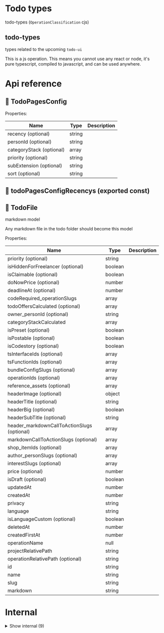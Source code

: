 # Todo types

todo-types (`OperationClassification` cjs)


## todo-types

types related to the upcoming `todo-ui`

This is a js operation. This means you cannot use any react or node, it's pure typescript, compiled to javascript, and can be used anywhere.




# Api reference

## 🔹 TodoPagesConfig

Properties: 

 | Name | Type | Description |
|---|---|---|
| recency (optional) | string |  |
| personId (optional) | string |  |
| categoryStack (optional) | array |  |
| priority (optional) | string |  |
| subExtension (optional) | string |  |
| sort (optional) | string |  |



## 📄 todoPagesConfigRecencys (exported const)

## 🔸 TodoFile

markdown model



Any markdown file in the todo folder should become this model





Properties: 

 | Name | Type | Description |
|---|---|---|
| priority (optional) | string |  |
| isHiddenForFreelancer (optional) | boolean |  |
| isClaimable (optional) | boolean |  |
| doNowPrice (optional) | number |  |
| deadlineAt (optional) | number |  |
| codeRequired_operationSlugs  | array |  |
| todoOffersCalculated (optional) | array |  |
| owner_personId (optional) | string |  |
| categoryStackCalculated  | array |  |
| isPreset (optional) | boolean |  |
| isPostable (optional) | boolean |  |
| isCodestory (optional) | boolean |  |
| tsInterfaceIds (optional) | array |  |
| tsFunctionIds (optional) | array |  |
| bundleConfigSlugs (optional) | array |  |
| operationIds (optional) | array |  |
| reference_assets (optional) | array |  |
| headerImage (optional) | object |  |
| headerTitle (optional) | string |  |
| headerBig (optional) | boolean |  |
| headerSubTitle (optional) | string |  |
| header_markdownCallToActionSlugs (optional) | array |  |
| markdownCallToActionSlugs (optional) | array |  |
| shop_itemIds (optional) | array |  |
| author_personSlugs (optional) | array |  |
| interestSlugs (optional) | array |  |
| price (optional) | number |  |
| isDraft (optional) | boolean |  |
| updatedAt  | number |  |
| createdAt  | number |  |
| privacy  | string |  |
| language  | string |  |
| isLanguageCustom (optional) | boolean |  |
| deletedAt  | number |  |
| createdFirstAt  | number |  |
| operationName  | null |  |
| projectRelativePath  | string |  |
| operationRelativePath (optional) | string |  |
| id  | string |  |
| name  | string |  |
| slug  | string |  |
| markdown  | string |  |


# Internal

<details><summary>Show internal (9)</summary>
    
  # 🔹 ReviewSummary







Properties: 

 | Name | Type | Description |
|---|---|---|
| scoreYourselfSlider  | number |  |
| scoreYourselfDescription  | string |  |
| coderOfTheWeekVote_personId  | string |  |
| coderOfTheWeekVoteDescription  | string |  |



## 🔸 SelfSprintReview

jsonSingle model





GOAL:

- provide a good way for freelancers and students to self-assess
- structure the data to provide tools for self-analysis

TODO: PREREQUISITE:

- auth layer
- p2p
- create a **model-agnostic-ui** that renders this type of models nicely (many checkmarks, some sliders, some descriptions). can simply be converted into text for the most part
- make the DB crud component
- which also allows extra columns
- which also has an option to use the **model-agnostic-ui**
- add `Dataset`s support to DB crud
- make sure the form shows nicely
- slider component and convention
- show description by ensuring that, if the trimmed description is an empty string, it shows everything on all lines after, until the next variable
- monetisation

THOUGHTS:

- this was just one hour of work, and it kind of is a product (given I make all the general purpose prerequisites). I can make it a bundle that devs can install and BOOM! you got a SaaS... just charge 1$ per entry xD
- think about other things that can be assessed, can/should they be automated too? not only for teams, also for intimate groups of people to assess private things, also for yourself completely
- if I have more things like this, which are basically scoring sheets, I can easily reuse the statistics part of the UI that I make for this

TODO: CUSTOM:

- make a `ui-web` operation that has just this crud (or add to the Todo UI)
- add nice flow for showing the "coder of the week"
- add a column to share an item on social media if it's your own (may be super reusable too)
- later add things like summaries, history, comparisons, insights (but do it as generic as possible)
- later provide more auto-filled datapoints (xyzIndexed) for different things
- later let user auto-share things with the marketstack xD





Properties: 

 | Name | Type | Description |
|---|---|---|
| createdAt  | number |  |
| updatedAt  | number |  |
| deletedAt  | number |  |
| createdFirstAt  | number |  |
| operationName  | null |  |
| projectRelativePath  | string |  |
| operationRelativePath (optional) | string |  |
| id  | string |  |
| categoryStackCalculated (optional) | array |  |
| personId  | string |  |
| codeQuality  | object |  |
| timeManagement  | object |  |
| networking  | object |  |
| entrepreneurship  | object |  |
| clientCommunication  | object |  |
| problemsDescription  | string |  |
| solutionsDescription  | string |  |
| proudOfDescription  | string |  |
| scoreYourselfSlider  | number |  |
| scoreYourselfDescription  | string |  |
| coderOfTheWeekVote_personId  | string |  |
| coderOfTheWeekVoteDescription  | string |  |



## 🔹 SpecialKvmdModelType

Should be a model that can be taken from the database like kvmd, but for parsing, it needs its own parse methods (from and to json)

These methods can be given in the configuration of `createDb`.

These methods can be found.





Properties: 

 | Name | Type | Description |
|---|---|---|
| id  | string |  |
| name  | string |  |
| slug  | string |  |
| value (optional) | string |  |
| comment  | string |  |
| operationName  | null |  |
| projectRelativePath  | string |  |
| operationRelativePath (optional) | string |  |
| categoryStackCalculated  | array |  |
| isHeaderCalculated  | boolean |  |



## 🔹 Todo

The `Todo` KVMD model parses a `TodoFile` to find individual todos, their status, category, and more structured metadata.

Can be chosen to be used for a `TodoFile` to create an alternative UI

`TodoFile`s can be parsed to find this datastructure

Will be great for insights.





Properties: 

 | Name | Type | Description |
|---|---|---|
| id  | string |  |
| name  | string |  |
| slug  | string |  |
| value (optional) | string |  |
| comment  | string |  |
| operationName  | null |  |
| projectRelativePath  | string |  |
| operationRelativePath (optional) | string |  |
| categoryStackCalculated  | array |  |
| isHeaderCalculated  | boolean |  |
| title (optional) | string |  |
| deadlineAt (optional) | number |  |
| todo  | string |  |
| status  | string |  |
| isBlocked  | boolean |  |
| isCritical  | boolean |  |
| isInternetRequired  | boolean |  |
| assigned_personId (optional) | string |  |
| duration (optional) | number |  |
| durationTimeIndicator  | string |  |



## 🔹 TodoFileProperties

Properties: 

 | Name | Type | Description |
|---|---|---|
| priority (optional) | string |  |
| isHiddenForFreelancer (optional) | boolean |  |
| isClaimable (optional) | boolean |  |
| doNowPrice (optional) | number |  |
| deadlineAt (optional) | number |  |
| codeRequired_operationSlugs  | array |  |
| todoOffersCalculated (optional) | array |  |
| owner_personId (optional) | string |  |
| categoryStackCalculated  | array |  |



## 🔸 TodoOffer

jsonMultiple model



Freelancers can offer their services for a todofile





Properties: 

 | Name | Type | Description |
|---|---|---|
| createdAt  | number |  |
| updatedAt  | number |  |
| deletedAt  | number |  |
| createdFirstAt  | number |  |
| operationName  | null |  |
| projectRelativePath  | string |  |
| operationRelativePath (optional) | string |  |
| id  | string |  |
| categoryStackCalculated (optional) | array |  |
| offerPrice  | number |  |
| personId  | string |  |
| todoFileId  | string |  |
| isPaid (optional) | boolean |  |
| status  | string |  |
| assets  | array |  |
| offeredTodoFileMarkdown  | string |  |
| editableTodoFileMarkdown  | string |  |



## 🔹 TodoOfferStatus

Status of an offer to do some todolist

- `offered`: offer placed, has not been accepted yet. freelancer can still edit offer or remove it
- `rejected`: offer can be rejected by admin (before accepting)
- `canceled`: freelancer and admin can cancel an previously accepted offer
- `accepted`: offer is accepted by admin
- `todo`: freelancer has said it still needs to be done
- `doing` freelancer has said it's in progress
- `done` freelancer said it's done
- `approved` approved by admin, offer should become archived








## 🔹 TodoPriority

## 📄 todoPagesConfigRecencysConst (exported const)

  </details>

